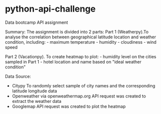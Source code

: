 # python-api-challenge
Data bootcamp API assignment

Summary: The assignment is divided into 2 parts:
  Part 1 (Weatherpy).To analyse the correlation between geographical latitude location and weather condition, including:
          - maximum temperature
          - humidity
          - cloudiness
          - wind speed

  Part 2 (Vacationpy). To create heatmap to plot:
          - humidity level on the cities sampled in Part 1
          - hotel location and name based on "ideal weather condition" 

Data Source:
  - Citypy
    To randomly select sample of city names and the corresponding latitude longitude data 
  - Openweather via openweathermap.org
    API request was created to extract the weather data
  - Googlemap
    API request was created to plot the heatmap
   
